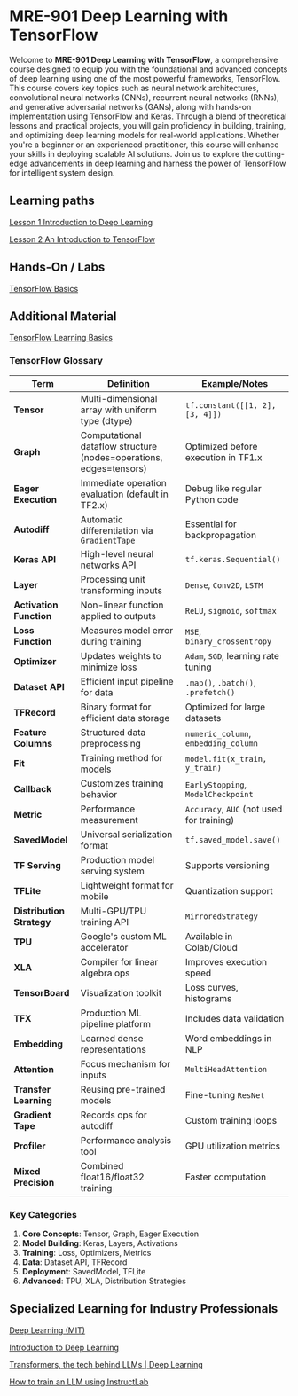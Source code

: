# MRE-901 Deep Learning with TensorFlow

Welcome to **MRE-901 Deep Learning with TensorFlow**, a comprehensive course designed to equip you with the foundational and advanced concepts of deep learning using one of the most powerful frameworks, TensorFlow. This course covers key topics such as neural network architectures, convolutional neural networks (CNNs), recurrent neural networks (RNNs), and generative adversarial networks (GANs), along with hands-on implementation using TensorFlow and Keras. Through a blend of theoretical lessons and practical projects, you will gain proficiency in building, training, and optimizing deep learning models for real-world applications. Whether you're a beginner or an experienced practitioner, this course will enhance your skills in deploying scalable AI solutions. Join us to explore the cutting-edge advancements in deep learning and harness the power of TensorFlow for intelligent system design.

## Learning paths

[Lesson 1 Introduction to Deep Learning](Lesson_01/Readme.md)

[Lesson 2 An Introduction to TensorFlow](Lesson_02/Readme.md)

## Hands-On / Labs

[TensorFlow Basics](https://colab.research.google.com/drive/151ICeR2mz3IUdu9oqGAtpQcVML0HoFg7?usp=drive_link)

## Additional Material

[TensorFlow Learning Basics](BasicTerms/Readme.md)

### TensorFlow Glossary

| Term | Definition | Example/Notes |
|------|------------|---------------|
| **Tensor** | Multi-dimensional array with uniform type (dtype) | `tf.constant([[1, 2], [3, 4]])` |
| **Graph** | Computational dataflow structure (nodes=operations, edges=tensors) | Optimized before execution in TF1.x |
| **Eager Execution** | Immediate operation evaluation (default in TF2.x) | Debug like regular Python code |
| **Autodiff** | Automatic differentiation via `GradientTape` | Essential for backpropagation |
| **Keras API** | High-level neural networks API | `tf.keras.Sequential()` |
| **Layer** | Processing unit transforming inputs | `Dense`, `Conv2D`, `LSTM` |
| **Activation Function** | Non-linear function applied to outputs | `ReLU`, `sigmoid`, `softmax` |
| **Loss Function** | Measures model error during training | `MSE`, `binary_crossentropy` |
| **Optimizer** | Updates weights to minimize loss | `Adam`, `SGD`, learning rate tuning |
| **Dataset API** | Efficient input pipeline for data | `.map()`, `.batch()`, `.prefetch()` |
| **TFRecord** | Binary format for efficient data storage | Optimized for large datasets |
| **Feature Columns** | Structured data preprocessing | `numeric_column`, `embedding_column` |
| **Fit** | Training method for models | `model.fit(x_train, y_train)` |
| **Callback** | Customizes training behavior | `EarlyStopping`, `ModelCheckpoint` |
| **Metric** | Performance measurement | `Accuracy`, `AUC` (not used for training) |
| **SavedModel** | Universal serialization format | `tf.saved_model.save()` |
| **TF Serving** | Production model serving system | Supports versioning |
| **TFLite** | Lightweight format for mobile | Quantization support |
| **Distribution Strategy** | Multi-GPU/TPU training API | `MirroredStrategy` |
| **TPU** | Google's custom ML accelerator | Available in Colab/Cloud |
| **XLA** | Compiler for linear algebra ops | Improves execution speed |
| **TensorBoard** | Visualization toolkit | Loss curves, histograms |
| **TFX** | Production ML pipeline platform | Includes data validation |
| **Embedding** | Learned dense representations | Word embeddings in NLP |
| **Attention** | Focus mechanism for inputs | `MultiHeadAttention` |
| **Transfer Learning** | Reusing pre-trained models | Fine-tuning `ResNet` |
| **Gradient Tape** | Records ops for autodiff | Custom training loops |
| **Profiler** | Performance analysis tool | GPU utilization metrics |
| **Mixed Precision** | Combined float16/float32 training | Faster computation |

### Key Categories

1. **Core Concepts**: Tensor, Graph, Eager Execution  
2. **Model Building**: Keras, Layers, Activations  
3. **Training**: Loss, Optimizers, Metrics  
4. **Data**: Dataset API, TFRecord  
5. **Deployment**: SavedModel, TFLite  
6. **Advanced**: TPU, XLA, Distribution Strategies


## Specialized Learning for Industry Professionals

[Deep Learning (MIT)](https://www.youtube.com/watch?v=alfdI7S6wCY&list=PLtBw6njQRU-rwp5__7C0oIVt26ZgjG9NI)

[Introduction to Deep Learning](https://www.youtube.com/watch?v=AhE8RhPGH1A)

[Transformers, the tech behind LLMs | Deep Learning](https://www.youtube.com/watch?v=wjZofJX0v4M&t=27s)

[How to train an LLM using InstructLab](https://www.youtube.com/watch?v=snMUJGXozec)




